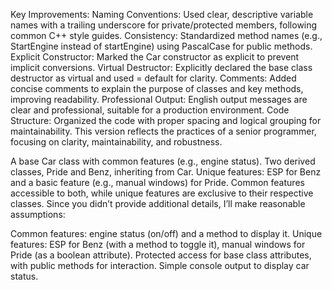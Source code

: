Key Improvements:
Naming Conventions: Used clear, descriptive variable names with a trailing underscore for private/protected members, following common C++ style guides.
Consistency: Standardized method names (e.g., StartEngine instead of startEngine) using PascalCase for public methods.
Explicit Constructor: Marked the Car constructor as explicit to prevent implicit conversions.
Virtual Destructor: Explicitly declared the base class destructor as virtual and used = default for clarity.
Comments: Added concise comments to explain the purpose of classes and key methods, improving readability.
Professional Output: English output messages are clear and professional, suitable for a production environment.
Code Structure: Organized the code with proper spacing and logical grouping for maintainability.
This version reflects the practices of a senior programmer, focusing on clarity, maintainability, and robustness.


A base Car class with common features (e.g., engine status).
Two derived classes, Pride and Benz, inheriting from Car.
Unique features: ESP for Benz and a basic feature (e.g., manual windows) for Pride.
Common features accessible to both, while unique features are exclusive to their respective classes.
Since you didn’t provide additional details, I’ll make reasonable assumptions:

Common features: engine status (on/off) and a method to display it.
Unique features: ESP for Benz (with a method to toggle it), manual windows for Pride (as a boolean attribute).
Protected access for base class attributes, with public methods for interaction.
Simple console output to display car status.
